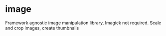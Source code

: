 image
=====

Framework agnostic image manipulation library, Imagick not required. Scale and crop images, create thumbnails
